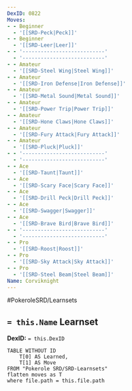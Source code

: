 ```yaml
---
DexID: 0822
Moves:
- - Beginner
  - '[[SRD-Peck|Peck]]'
- - Beginner
  - '[[SRD-Leer|Leer]]'
- - '---------------------------'
  - '---------------------------'
- - Amateur
  - '[[SRD-Steel Wing|Steel Wing]]'
- - Amateur
  - '[[SRD-Iron Defense|Iron Defense]]'
- - Amateur
  - '[[SRD-Metal Sound|Metal Sound]]'
- - Amateur
  - '[[SRD-Power Trip|Power Trip]]'
- - Amateur
  - '[[SRD-Hone Claws|Hone Claws]]'
- - Amateur
  - '[[SRD-Fury Attack|Fury Attack]]'
- - Amateur
  - '[[SRD-Pluck|Pluck]]'
- - '---------------------------'
  - '---------------------------'
- - Ace
  - '[[SRD-Taunt|Taunt]]'
- - Ace
  - '[[SRD-Scary Face|Scary Face]]'
- - Ace
  - '[[SRD-Drill Peck|Drill Peck]]'
- - Ace
  - '[[SRD-Swagger|Swagger]]'
- - Ace
  - '[[SRD-Brave Bird|Brave Bird]]'
- - '---------------------------'
  - '---------------------------'
- - Pro
  - '[[SRD-Roost|Roost]]'
- - Pro
  - '[[SRD-Sky Attack|Sky Attack]]'
- - Pro
  - '[[SRD-Steel Beam|Steel Beam]]'
Name: Corviknight
---
```


#PokeroleSRD/Learnsets

## `= this.Name` Learnset

**DexID:** `= this.DexID`

```dataview
TABLE WITHOUT ID
    T[0] AS Learned,
    T[1] AS Move
FROM "Pokerole SRD/SRD-Learnsets"
flatten moves as T
where file.path = this.file.path
```
